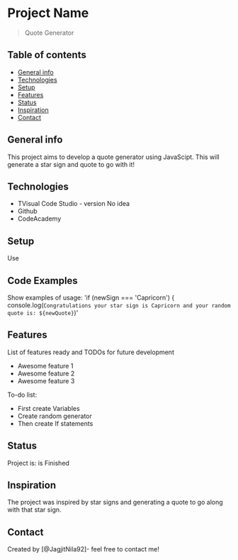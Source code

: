 # Project Name
> Quote Generator 

## Table of contents
* [General info](#general-info)
* [Technologies](#technologies)
* [Setup](#setup)
* [Features](#features)
* [Status](#status)
* [Inspiration](#inspiration)
* [Contact](#contact)

## General info
This project aims to develop a quote generator using JavaScipt. This will generate a star sign and quote to go with it! 

## Technologies
* TVisual Code Studio - version No idea
* Github 
* CodeAcademy 

## Setup
Use 

## Code Examples
Show examples of usage:
'if (newSign === 'Capricorn') {
    console.log(`Congratulations your star sign is Capricorn and your random quote is: ${newQuote}`)'

## Features
List of features ready and TODOs for future development
* Awesome feature 1
* Awesome feature 2
* Awesome feature 3

To-do list:
* First create Variables
* Create random generator
* Then create If statements

## Status
Project is: is Finished

## Inspiration
The project was inspired by star signs and generating a quote to go along with that star sign. 

## Contact
Created by [@JagjitNila92]- feel free to contact me!
